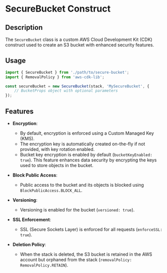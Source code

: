# SecureBucket Construct

## Description
The `SecureBucket` class is a custom AWS Cloud Development Kit (CDK) construct used to create an S3 bucket with enhanced security features.

## Usage
```typescript
import { SecureBucket } from './path/to/secure-bucket';
import { RemovalPolicy } from 'aws-cdk-lib';

const secureBucket = new SecureBucket(stack, 'MySecureBucket', {
    // BucketProps object with optional parameters
});
```

## Features

- **Encryption**:
    - By default, encryption is enforced using a Custom Managed Key (KMS).
    - The encryption key is automatically created on-the-fly if not provided, with key rotation enabled.
    - Bucket key encryption is enabled by default (`bucketKeyEnabled: true`). This feature enhances data security by encrypting the keys used to store objects in the bucket.

- **Block Public Access**:
    - Public access to the bucket and its objects is blocked using `BlockPublicAccess.BLOCK_ALL`.

- **Versioning**:
    - Versioning is enabled for the bucket (`versioned: true`).

- **SSL Enforcement**:
    - SSL (Secure Sockets Layer) is enforced for all requests (`enforceSSL: true`).

- **Deletion Policy**:
    - When the stack is deleted, the S3 bucket is retained in the AWS account but orphaned from the stack (`removalPolicy: RemovalPolicy.RETAIN`).

